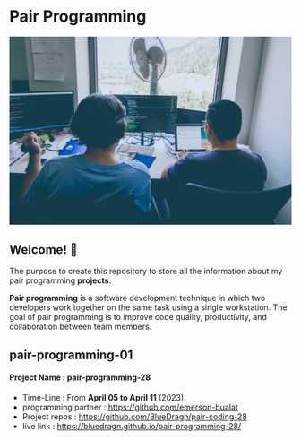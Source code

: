 
# Pair Programming

<img src="assets/images/alvaro-reyes-fSWOVc3e06w-unsplash.jpg">


## Welcome! 👋
The purpose to create this repository to store all the information about my pair programming **projects**.


 **Pair programming**  is a software development technique in which two developers work together on the same task using a single workstation. The goal of pair programming is to improve code quality, productivity, and collaboration between team members.

## pair-programming-01
#### Project Name : **pair-programming-28**
- Time-Line : From **April 05 to April 11** (2023)
- programming partner : https://github.com/emerson-bualat
- Project repos : https://github.com/BlueDragn/pair-coding-28
- live link : https://bluedragn.github.io/pair-programming-28/






